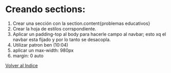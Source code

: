 # Creando sections:
1. Crear una sección con la section.content{problemas educativos}
2. Crear la hoja de estilos corrspondiente.
3. Aplicar un padding-top al body para hacerle campo al navbar; esto xq el navbar esta fijado y por lo tanto se desacopla.
4. Utilizar patron ben (10:04)
5. aplicar un max-width: 980px
6. margin: 0 auto

[Volver al Indice](index.md)